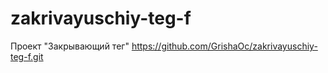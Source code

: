 # zakrivayuschiy-teg-f
Проект "Закрывающий тег"
https://github.com/GrishaOc/zakrivayuschiy-teg-f.git
